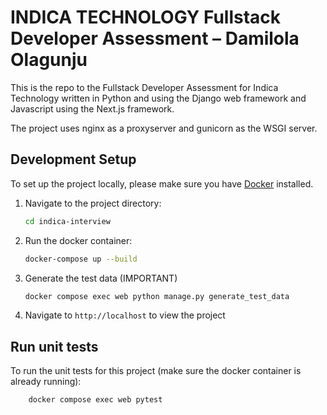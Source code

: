 # INDICA TECHNOLOGY Fullstack Developer Assessment – Damilola Olagunju

This is the repo to the Fullstack Developer Assessment for Indica Technology written in Python and using the Django web framework and Javascript using the Next.js framework.

The project uses nginx as a proxyserver and gunicorn as the WSGI server.

## Development Setup

To set up the project locally, please make sure you have [Docker](https://www.docker.com/products/docker-desktop/) installed.


1. Navigate to the project directory:

    ```bash
    cd indica-interview
    ```

2. Run the docker container:

    ```bash
    docker-compose up --build
    ```

3. Generate the test data (IMPORTANT)
    ```bash
    docker compose exec web python manage.py generate_test_data
    ```

4. Navigate to `http://localhost` to view the project


## Run unit tests

To run the unit tests for this project (make sure the docker container is already running):

```bash
    docker compose exec web pytest
```


    